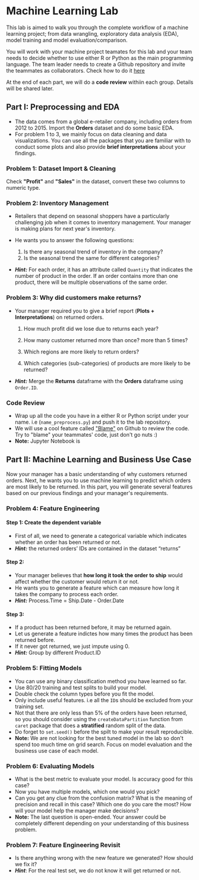 # Machine Learning Lab

This lab is aimed to walk you through the complete workflow of a machine learning project; from data wrangling, exploratory data analysis (EDA), model training and model evaluation/comparison. 

You will work with your machine project teamates for this lab and your team needs to decide whether to use either R or Python as the main programming language. The team leader needs to create a Github repository and invite the teammates as collaborators. Check how to do it [here](https://help.github.com/articles/inviting-collaborators-to-a-personal-repository/)

At the end of each part, we will do a **code review** withiin each group. Details will be shared later.


## Part I: Preprocessing and EDA

- The data comes from a global e-retailer company, including orders from 2012 to 2015. Import the **Orders** dataset and do some basic EDA. 
- For problem 1 to 3, we mainly focus on data cleaning and data visualizations. You can use all the packages that you are familiar with to conduct some plots and also provide **brief interpretations** about your findings.

### Problem 1: Dataset Import & Cleaning
Check **"Profit"** and **"Sales"** in the dataset, convert these two columns to numeric type. 


### Problem 2: Inventory Management
- Retailers that depend on seasonal shoppers have a particularly challenging job when it comes to inventory management. Your manager is making plans for next year's inventory.
- He wants you to answer the following questions:
    1. Is there any seasonal trend of inventory in the company?
    2. Is the seasonal trend the same for different categories?

- ***Hint:*** For each order, it has an attribute called `Quantity` that indicates the number of product in the order. If an order contains more than one product, there will be multiple observations of the same order.


### Problem 3: Why did customers make returns?
- Your manager required you to give a brief report (**Plots + Interpretations**) on returned orders.

	1. How much profit did we lose due to returns each year?


	2. How many customer returned more than once? more than 5 times?


	3. Which regions are more likely to return orders?


	4. Which categories (sub-categories) of products are more likely to be returned?

- ***Hint:*** Merge the **Returns** dataframe with the **Orders** dataframe using `Order.ID`.

### Code Review

- Wrap up all the code you have in a either R or Python script under your name. i.e (`name_preprocess.py`) and push it to the lab repository.
- We will use a cool feature called ["Blame"](https://blog.github.com/2008-11-18-playing-the-blame-game/) on Github to review the code. Try to "blame" your teammates' code, just don't go nuts :)
- **Note:** Jupyter Notebook is 


## Part II: Machine Learning and Business Use Case

Now your manager has a basic understanding of why customers returned orders. Next, he wants you to use machine learning to predict which orders are most likely to be returned. In this part, you will generate several features based on our previous findings and your manager's requirements.

### Problem 4: Feature Engineering
#### Step 1: Create the dependent variable
- First of all, we need to generate a categorical variable which indicates whether an order has been returned or not.
- ***Hint:*** the returned orders’ IDs are contained in the dataset “returns”


#### Step 2:
- Your manager believes that **how long it took the order to ship** would affect whether the customer would return it or not. 
- He wants you to generate a feature which can measure how long it takes the company to process each order.
- ***Hint:*** Process.Time = Ship.Date - Order.Date


#### Step 3:

- If a product has been returned before, it may be returned again. 
- Let us generate a feature indictes how many times the product has been returned before.
- If it never got returned, we just impute using 0.
- ***Hint:*** Group by different Product.ID


### Problem 5: Fitting Models

- You can use any binary classification method you have learned so far.
- Use 80/20 training and test splits to build your model. 
- Double check the column types before you fit the model.
- Only include useful features. i.e all the `ID`s should be excluded from your training set.
- Not that there are only less than 5% of the orders have been returned, so you should consider using the `createDataPartition` function from `caret` package that does a **stratified** random split of the data.
- Do forget to `set.seed()` before the spilt to make your result reproducible.
- **Note:** We are not looking for the best tuned model in the lab so don't spend too much time on grid search. Focus on model evaluation and the business use case of each model.


### Problem 6: Evaluating Models
- What is the best metric to evaluate your model. Is accuracy good for this case?
- Now you have multiple models, which one would you pick? 
- Can you get any clue from the confusion matrix? What is the meaning of precision and recall in this case? Which one do you care the most? How will your model help the manager make decisions?
- **Note:** The last question is open-ended. Your answer could be completely different depending on your understanding of this business problem.

### Problem 7: Feature Engineering Revisit
- Is there anything wrong with the new feature we generated? How should we fix it?
- ***Hint***: For the real test set, we do not know it will get returned or not.
